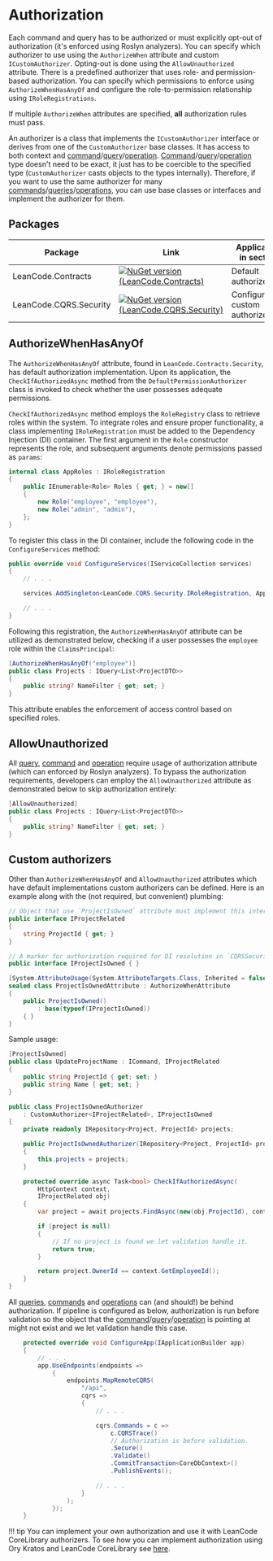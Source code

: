 # Authorization

Each command and query has to be authorized or must explicitly opt-out of authorization (it's enforced using Roslyn analyzers). You can specify which authorizer to use using the `AuthorizeWhen` attribute and custom `ICustomAuthorizer`. Opting-out is done using the `AllowUnauthorized` attribute. There is a predefined authorizer that uses role- and permission-based authorization. You can specify which permissions to enforce using `AuthorizeWhenHasAnyOf` and configure the role-to-permission relationship using `IRoleRegistrations`.

If multiple `AuthorizeWhen` attributes are specified, **all** authorization rules must pass.

An authorizer is a class that implements the `ICustomAuthorizer` interface or derives from one of the `CustomAuthorizer` base classes. It has access to both context and [command]/[query]/[operation]. [Command]/[query]/[operation] type doesn't need to be exact, it just has to be coercible to the specified type (`CustomAuthorizer` casts objects to the types internally). Therefore, if you want to use the same authorizer for many [commands]/[queries]/[operations], you can use base classes or interfaces and implement the authorizer for them.

## Packages

| Package | Link | Application in section |
| --- | ----------- | ----------- |
| LeanCode.Contracts | [![NuGet version (LeanCode.Contracts)](https://img.shields.io/nuget/vpre/LeanCode.Contracts.svg?style=flat-square&logo=nuget)](https://www.nuget.org/packages/LeanCode.Contracts/2.0.0-preview.3/) | Default authorizers |
| LeanCode.CQRS.Security | [![NuGet version (LeanCode.CQRS.Security)](https://img.shields.io/nuget/vpre/LeanCode.CQRS.Security.svg?style=flat-square&logo=nuget)](https://www.nuget.org/packages/LeanCode.CQRS.Security/8.0.2260-preview/) | Configuration, custom authorizers |

## AuthorizeWhenHasAnyOf

The `AuthorizeWhenHasAnyOf` attribute, found in `LeanCode.Contracts.Security`, has default authorization implementation. Upon its application, the `CheckIfAuthorizedAsync` method from the `DefaultPermissionAuthorizer` class is invoked to check whether the user possesses adequate permissions.

`CheckIfAuthorizedAsync` method employs the `RoleRegistry` class to retrieve roles within the system. To integrate roles and ensure proper functionality, a class implementing `IRoleRegistration` must be added to the Dependency Injection (DI) container. The first argument in the `Role` constructor represents the role, and subsequent arguments denote permissions passed as `params`:

```csharp
internal class AppRoles : IRoleRegistration
{
    public IEnumerable<Role> Roles { get; } = new[]
    {
        new Role("employee", "employee"),
        new Role("admin", "admin"),
    };
}
```

To register this class in the DI container, include the following code in the `ConfigureServices` method:

```csharp
public override void ConfigureServices(IServiceCollection services)
{
    // . . .

    services.AddSingleton<LeanCode.CQRS.Security.IRoleRegistration, AppRoles>();

    // . . .
}

```

Following this registration, the `AuthorizeWhenHasAnyOf` attribute can be utilized as demonstrated below, checking if a user possesses the `employee` role within the `ClaimsPrincipal`:

```csharp
[AuthorizeWhenHasAnyOf("employee")]
public class Projects : IQuery<List<ProjectDTO>>
{
    public string? NameFilter { get; set; }
}
```

This attribute enables the enforcement of access control based on specified roles.

## AllowUnauthorized
<!-- TODO: add link to analyzers section when it's ready -->
All [query], [command] and [operation] require usage of authorization attribute (which can enforced by Roslyn analyzers). To bypass the authorization requirements, developers can employ the `AllowUnauthorized` attribute as demonstrated below to skip authorization entirely:

```csharp
[AllowUnauthorized]
public class Projects : IQuery<List<ProjectDTO>>
{
    public string? NameFilter { get; set; }
}
```

## Custom authorizers

Other than `AuthorizeWhenHasAnyOf` and `AllowUnauthorized` attributes which have default implementations custom authorizers can be defined. Here is an example along with the (not required, but convenient) plumbing:

```csharp
// Object that use `ProjectIsOwned` attribute must implement this interface.
public interface IProjectRelated
{
    string ProjectId { get; }
}

// A marker for authorization required for DI resolution in `CQRSSecurityMiddleware`.
public interface IProjectIsOwned { }

[System.AttributeUsage(System.AttributeTargets.Class, Inherited = false, AllowMultiple = false)]
sealed class ProjectIsOwnedAttribute : AuthorizeWhenAttribute
{
    public ProjectIsOwned()
        : base(typeof(IProjectIsOwned))
    { }
}
```

Sample usage:

```csharp
[ProjectIsOwned]
public class UpdateProjectName : ICommand, IProjectRelated
{
    public string ProjectId { get; set; }
    public string Name { get; set; }
}

public class ProjectIsOwnedAuthorizer
    : CustomAuthorizer<IProjectRelated>, IProjectIsOwned
{
    private readonly IRepository<Project, ProjectId> projects;

    public ProjectIsOwnedAuthorizer(IRepository<Project, ProjectId> projects)
    {
        this.projects = projects;
    }

    protected override async Task<bool> CheckIfAuthorizedAsync(
        HttpContext context,
        IProjectRelated obj)
    {
        var project = await projects.FindAsync(new(obj.ProjectId), context.RequestAborted);

        if (project is null)
        {
            // If no project is found we let validation handle it.
            return true;
        }

        return project.OwnerId == context.GetEmployeeId();
    }
}
```

All [queries], [commands] and [operations] can (and should!) be behind authorization. If pipeline is configured as below, authorization is run before validation so the object that the [command]/[query]/[operation] is pointing at might not exist and we let validation handle this case.

```csharp
    protected override void ConfigureApp(IApplicationBuilder app)
    {
        // . . .
        app.UseEndpoints(endpoints =>
            {
                endpoints.MapRemoteCQRS(
                    "/api",
                    cqrs =>
                    {
                        // . . .

                        cqrs.Commands = c =>
                            c.CQRSTrace()
                            // Authorization is before validation.
                            .Secure()
                            .Validate()
                            .CommitTransaction<CoreDbContext>()
                            .PublishEvents();

                        // . . .
                    }
                );
            });
    }
```

!!! tip
    You can implement your own authorization and use it with LeanCode CoreLibrary authorizers. To see how you can implement authorization using Ory Kratos and LeanCode CoreLibrary see [here](../../external_integrations/authorization_ory_kratos/index.md).

[query]: ../query/index.md
[command]: ../command/index.md
[operation]: ../operation/index.md
[commands]: ../command/index.md
[queries]: ../query/index.md
[operations]: ../operation/index.md
